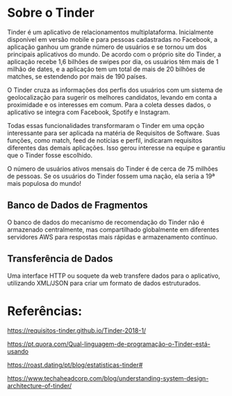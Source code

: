 # Sobre o Tinder

Tinder é um aplicativo de relacionamentos multiplataforma. Inicialmente disponível em versão mobile e para pessoas cadastradas no Facebook, a aplicação ganhou um grande número de usuários e se tornou um dos principais aplicativos do mundo. De acordo com o próprio site do Tinder, a aplicação recebe 1,6 bilhões de swipes por dia, os usuários têm mais de 1 milhão de dates, e a aplicação tem um total de mais de 20 bilhões de matches, se estendendo por mais de 190 países.

O Tinder cruza as informações dos perfis dos usuários com um sistema de geolocalização para sugerir os melhores candidatos, levando em conta a proximidade e os interesses em comum. Para a coleta desses dados, o aplicativo se integra com Facebook, Spotify e Instagram.

Todas essas funcionalidades transformaram o Tinder em uma opção interessante para ser aplicada na matéria de Requisitos de Software. Suas funções, como match, feed de notícias e perfil, indicaram requisitos diferentes das demais aplicações. Isso gerou interesse na equipe e garantiu que o Tinder fosse escolhido.

O número de usuários ativos mensais do Tinder é de cerca de 75 milhões de pessoas. Se os usuários do Tinder fossem uma nação, ela seria a 19ª mais populosa do mundo!

## Banco de Dados de Fragmentos

O banco de dados do mecanismo de recomendação do Tinder não é armazenado centralmente, mas compartilhado globalmente em diferentes servidores AWS para respostas mais rápidas e armazenamento contínuo.

## Transferência de Dados

Uma interface HTTP ou soquete da web transfere dados para o aplicativo, utilizando XML/JSON para criar um formato de dados estruturados.

# Referências:
https://requisitos-tinder.github.io/Tinder-2018-1/

https://pt.quora.com/Qual-linguagem-de-programação-o-Tinder-está-usando

https://roast.dating/pt/blog/estatisticas-tinder#

https://www.techaheadcorp.com/blog/understanding-system-design-architecture-of-tinder/
